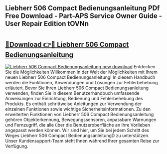 ## Liebherr 506 Compact Bedienungsanleitung PDf Free Download - Part-APS Service Owner Guide - User Repair Edition tOVNn

# <h2><a href="http://df4cch.blite.top/?on=Liebherr+506+Compact+Bedienungsanleitung">🔗Download 👉🔴 Liebherr 506 Compact Bedienungsanleitung</a></h2>

[![Liebherr 506 Compact Bedienungsanleitung new download](https://i.imgur.com/lujVjoI.png)](http://df4cch.blite.top/?on=Liebherr+506+Compact+Bedienungsanleitung)
Entdecken Sie die Möglichkeiten Willkommen in der Welt der Möglichkeiten mit Ihrem neuen Liebherr 506 Compact Bedienungsanleitung! In diesem Handbuch werden die Funktionen, Anwendungen und Lösungen zur Fehlerbehebung erläutert. Bevor Sie Ihren Liebherr 506 Compact Bedienungsanleitung verwenden, finden Sie in diesem Benutzerhandbuch umfassende Anweisungen zur Einrichtung, Bedienung und Fehlerbehebung des Produkts. Es enthält schrittweise Anleitungen zur Verwendung der einzelnen Funktionen sowie wichtige Sicherheitsinformationen. Zu den erweiterten Funktionen von Liebherr 506 Compact Bedienungsanleitung gehören Objekterkennung, Bewegungssensoren, anpassbare Warnungen und Fernzugriff, die alle über die Benutzeroberfläche an Ihre Vorlieben angepasst werden können. Wir sind hier, um Sie bei jedem Schritt des Weges Liebherr 506 Compact BedienungsanleitungD zu unterstützen. Unser Kundensupport-Team steht Ihnen während Ihrer gesamten Reise zur Verfügung.
